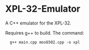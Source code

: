 # XPL-32-Emulator
A C++ emulator for the XPL-32.

Requires g++ to build. The command:

```
  g++ main.cpp mos6502.cpp -o xpl
```
